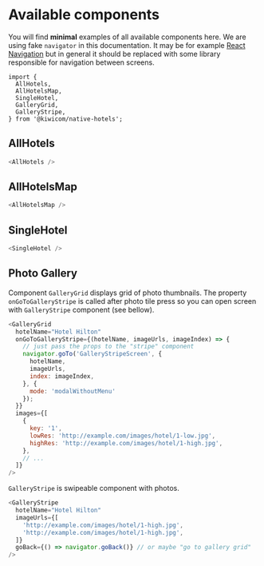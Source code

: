 # Available components

You will find **minimal** examples of all available components here. We are using fake `navigator` in this documentation. It may be for example [React Navigation](https://github.com/react-community/react-navigation) but in general it should be replaced with some library responsible for navigation between screens.

```
import {
  AllHotels,
  AllHotelsMap,
  SingleHotel,
  GalleryGrid,
  GalleryStripe,
} from '@kiwicom/native-hotels';
```

## AllHotels

```js
<AllHotels />
```

## AllHotelsMap

```js
<AllHotelsMap />
```

## SingleHotel

```js
<SingleHotel />
```

## Photo Gallery

Component `GalleryGrid` displays grid of photo thumbnails. The property `onGoToGalleryStripe` is called after photo tile press so you can open screen with `GalleryStripe` component (see bellow).

```js
<GalleryGrid
  hotelName="Hotel Hilton"
  onGoToGalleryStripe={(hotelName, imageUrls, imageIndex) => {
    // just pass the props to the "stripe" component
    navigator.goTo('GalleryStripeScreen', {
      hotelName,
      imageUrls,
      index: imageIndex,
    }, {
      mode: 'modalWithoutMenu'
    });
  }}
  images={[
    {
      key: '1',
      lowRes: 'http://example.com/images/hotel/1-low.jpg',
      highRes: 'http://example.com/images/hotel/1-high.jpg',
    },
    // ...
  ]}
/>
```

`GalleryStripe` is swipeable component with photos.

```js
<GalleryStripe
  hotelName="Hotel Hilton"
  imageUrls={[
    'http://example.com/images/hotel/1-high.jpg',
    'http://example.com/images/hotel/1-high.jpg',
  ]}
  goBack={() => navigator.goBack()} // or maybe "go to gallery grid"
/>
```
